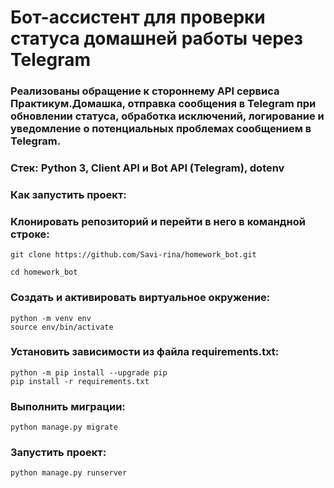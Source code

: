 # Бот-ассистент для проверки статуса домашней работы через Telegram

### Реализованы обращение к стороннему API сервиса Практикум.Домашка, отправка сообщения в Telegram при обновлении статуса, обработка исключений, логирование и уведомление о потенциальных проблемах сообщением в Telegram.
### Стек: Python 3, Client API и Bot API (Telegram), dotenv

### Как запустить проект:
### Клонировать репозиторий и перейти в него в командной строке:
```
git clone https://github.com/Savi-rina/homework_bot.git

cd homework_bot
```
### Cоздать и активировать виртуальное окружение:
```
python -m venv env
source env/bin/activate
```
### Установить зависимости из файла requirements.txt:
```
python -m pip install --upgrade pip
pip install -r requirements.txt
```
### Выполнить миграции:
```
python manage.py migrate
```
### Запустить проект:
```
python manage.py runserver
```
